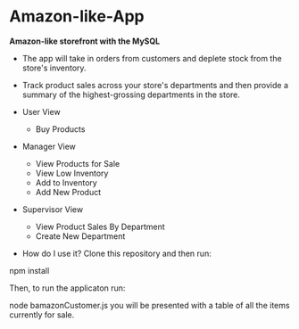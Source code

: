 # Amazon-like-App
**Amazon-like storefront with the MySQL**

* The app will take in orders from customers and deplete stock from the store's inventory.

* Track product sales across your store's departments and then provide a summary of the highest-grossing departments in the store.

* User View
  * Buy Products
  
* Manager View
  * View Products for Sale
  * View Low Inventory
  * Add to Inventory
  * Add New Product
  
* Supervisor View
  * View Product Sales By Department
  * Create New Department
 
* How do I use it?
Clone this repository and then run:

npm install

Then, to run the applicaton run:

node bamazonCustomer.js you will be presented with a table of all the items currently for sale.

